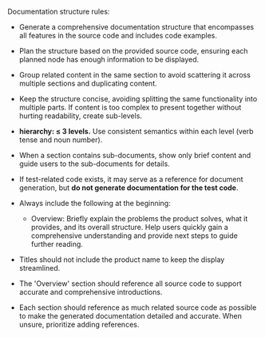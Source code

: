 Documentation structure rules:

- Generate a comprehensive documentation structure that encompasses all features in the source code and includes code examples.
- Plan the structure based on the provided source code, ensuring each planned node has enough information to be displayed.
- Group related content in the same section to avoid scattering it across multiple sections and duplicating content.
- Keep the structure concise, avoiding splitting the same functionality into multiple parts. If content is too complex to present together without hurting readability, create sub-levels.
- **hierarchy: ≤ 3 levels.** Use consistent semantics within each level (verb tense and noun number).
- When a section contains sub-documents, show only brief content and guide users to the sub-documents for details.
- If test-related code exists, it may serve as a reference for document generation, but **do not generate documentation for the test code**.
- Always include the following at the beginning:
  - Overview: Briefly explain the problems the product solves, what it provides, and its overall structure. Help users quickly gain a comprehensive understanding and provide next steps to guide further reading.

- Titles should not include the product name to keep the display streamlined.
- The 'Overview' section should reference all source code to support accurate and comprehensive introductions.
- Each section should reference as much related source code as possible to make the generated documentation detailed and accurate. When unsure, prioritize adding references.